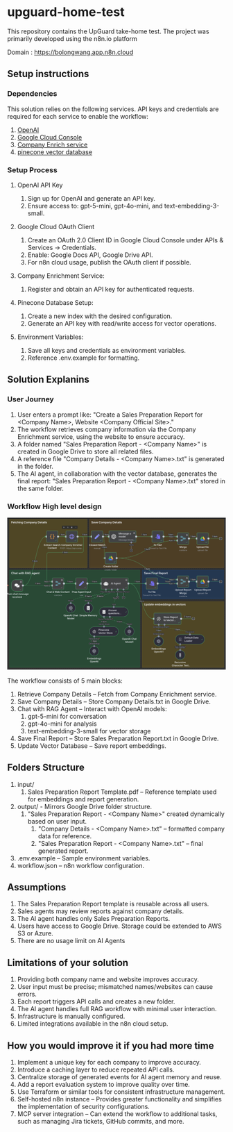 # upguard-home-test

This repository contains the UpGuard take-home test.
The project was primarily developed using the n8n.io platform

Domain : https://bolongwang.app.n8n.cloud

## Setup instructions

### Dependencies

This solution relies on the following services.
API keys and credentials are required for each service to enable the workflow:

1. [OpenAI](https://platform.openai.com/)
2. [Google Cloud Console](https://console.cloud.google.com/welcome?hl=en&inv=1&invt=Ab5_TA&project=n8n-playground-469414)
3. [Company Enrich service](https://app.companyenrich.com/)
4. [pinecone vector database](https://app.pinecone.io/)

### Setup Process

1. OpenAI API Key
   1. Sign up for OpenAI and generate an API key.
   2. Ensure access to: gpt-5-mini, gpt-4o-mini, and text-embedding-3-small.

2. Google Cloud OAuth Client
   1. Create an OAuth 2.0 Client ID in Google Cloud Console under APIs & Services → Credentials.
   2. Enable: Google Docs API, Google Drive API.
   3. For n8n cloud usage, publish the OAuth client if possible.

3. Company Enrichment Service:
   1. Register and obtain an API key for authenticated requests.

4. Pinecone Database Setup:
   1. Create a new index with the desired configuration.
   2. Generate an API key with read/write access for vector operations.

5. Environment Variables:
   1. Save all keys and credentials as environment variables.
   2. Reference .env.example for formatting.

## Solution Explanins

### User Journey

1. User enters a prompt like:
   "Create a Sales Preparation Report for \<Company Name\>, Website \<Company Official Site\>."
2. The workflow retrieves company information via the Company Enrichment service, using the website to ensure accuracy.
3. A folder named "Sales Preparation Report - \<Company Name\>" is created in Google Drive to store all related files.
4. A reference file "Company Details - \<Company Name\>.txt" is generated in the folder.
5. The AI agent, in collaboration with the vector database, generates the final report:
   "Sales Preparation Report - \<Company Name\>.txt" stored in the same folder.

### Workflow High level design

![upguard-workflow](./upguard-workflow.png "Sales Preparation Report")

The workflow consists of 5 main blocks:

1. Retrieve Company Details – Fetch from Company Enrichment service.
2. Save Company Details – Store Company Details.txt in Google Drive.
3. Chat with RAG Agent – Interact with OpenAI models:
   1. gpt-5-mini for conversation
   2. gpt-4o-mini for analysis
   3. text-embedding-3-small for vector storage
4. Save Final Report – Store Sales Preparation Report.txt in Google Drive.
5. Update Vector Database – Save report embeddings.

## Folders Structure

1. input/
   1. Sales Preparation Report Template.pdf – Reference template used for embeddings and report generation.
2. output/ - Mirrors Google Drive folder structure.
   1. "Sales Preparation Report - \<Company Name\>" created dynamically based on user input.
      1. "Company Details - \<Company Name\>.txt" – formatted company data for reference.
      2. "Sales Preparation Report - \<Company Name\>.txt" – final generated report.
3. .env.example – Sample environment variables.
4. workflow.json – n8n workflow configuration.

## Assumptions

1. The Sales Preparation Report template is reusable across all users.
2. Sales agents may review reports against company details.
3. The AI agent handles only Sales Preparation Reports.
4. Users have access to Google Drive. Storage could be extended to AWS S3 or Azure.
5. There are no usage limit on AI Agents

## Limitations of your solution

1. Providing both company name and website improves accuracy.
2. User input must be precise; mismatched names/websites can cause errors.
3. Each report triggers API calls and creates a new folder.
4. The AI agent handles full RAG workflow with minimal user interaction.
5. Infrastructure is manually configured.
6. Limited integrations available in the n8n cloud setup.

## How you would improve it if you had more time

1. Implement a unique key for each company to improve accuracy.
2. Introduce a caching layer to reduce repeated API calls.
3. Centralize storage of generated events for AI agent memory and reuse.
4. Add a report evaluation system to improve quality over time.
5. Use Terraform or similar tools for consistent infrastructure management.
6. Self-hosted n8n instance – Provides greater functionality and simplifies the implementation of security configurations.
7. MCP server integration – Can extend the workflow to additional tasks, such as managing Jira tickets, GitHub commits, and more.
